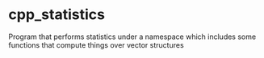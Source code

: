 # cpp_statistics
Program that performs statistics under a namespace which includes some functions that compute things over vector structures
